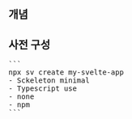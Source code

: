 ## 개념

## 사전 구성
<pre>```
npx sv create my-svelte-app
- Sckeleton minimal
- Typescript use
- none
- npm
```</pre>


